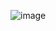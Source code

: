 ![image](https://github.com/amcoolalphonce/PYTHON-OOPS/assets/82672024/e0fd3950-4aee-4c60-a82f-003c872cf10f)

